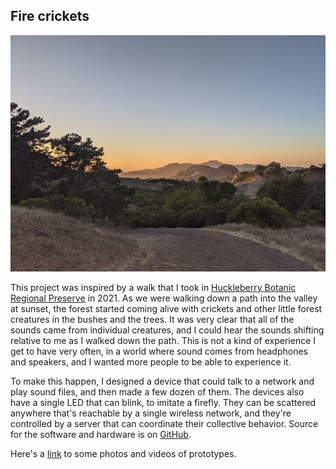 
## Fire crickets

[![](huckleberry-small.jpg)](huckleberry-large.jpg)

This project was inspired by a walk that I took in [Huckleberry Botanic Regional Preserve](https://www.ebparks.org/parks/huckleberry) in 2021. As we were walking down a path into the valley at sunset, the forest started coming alive with crickets and other little forest creatures in the bushes and the trees. It was very clear that all of the sounds came from individual creatures, and I could hear the sounds shifting relative to me as I walked down the path. This is not a kind of experience I get to have very often, in a world where sound comes from headphones and speakers, and I wanted more people to be able to experience it.

To make this happen, I designed a device that could talk to a network and play sound files, and then made a few dozen of them. The devices also have a single LED that can blink, to imitate a firefly. They can be scattered anywhere that's reachable by a single wireless network, and they're controlled by a server that can coordinate their collective behavior. Source for the software and hardware is on [GitHub](https://github.com/blakej11/cricket/).

Here's a [link](https://photos.app.goo.gl/ZMb5w3x7PPW3vRJS8) to some photos and videos of prototypes.


